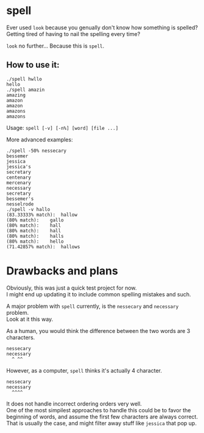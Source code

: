 # spell

Ever used `look` because you genually don't know how something is spelled?  
Getting tired of having to nail the spelling every time?

`look` no further... Because this is `spell`.

## How to use it:

```
./spell hwllo
hello
./spell amazin
amazing
amazon
amazon
amazons
amazons
```

Usage: `spell [-v] [-n%] [word] [file ...]`

More advanced examples:

```
./spell -50% nessecary
bessemer
jessica
jessica's
secretary
centenary
mercenary
necessary
secretary
bessemer's
nesselrode
./spell -v hallo
(83.33333% match):	hallow
(80% match):	gallo
(80% match):	hall
(80% match):	hall
(80% match):	halls
(80% match):	hello
(71.42857% match):	hallows
```

# Drawbacks and plans

Obviously, this was just a quick test project for now.  
I might end up updating it to include common spelling mistakes and such.

A major problem with `spell` currently, is the `nessecary` and `necessary` problem.  
Look at it this way.

As a human, you would think the difference between the two words are 3 characters.
```
nessecary
necessary
  ^ ^^
```

However, as a computer, `spell` thinks it's actually 4 character.

```
nessecary
necessary
  ^^^^
```

It does not handle incorrect ordering orders very well.  
One of the most simpilest approaches to handle this could be to favor the beginning of words, and assume the first few characters are always correct.  
That is usually the case, and might filter away stuff like `jessica` that pop up.

